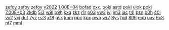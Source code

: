 <a href="https://lookerstudio.google.com/reporting/b8ca9692-c9aa-446e-9051-d0689d58d1e9/page/ShTDD">zefoy</a>
<a href="https://lookerstudio.google.com/reporting/d5a10074-8b81-42ba-89cd-aabee4489680/page/ShTDD">zefoy</a>
<a href="https://lookerstudio.google.com/reporting/89725f80-f775-4a53-94de-c46728a52037/page/r9fDD">zefoy</a>
<a href="https://lookerstudio.google.com/reporting/12cb8684-bdc7-4f4b-8b6c-ff411f7828ba?s=sYAvPYJ0RAg">v2022</a>
<a href="https://lookerstudio.google.com/reporting/fcb23efa-c9d4-4186-82cd-f770c742e21d/page/DjD">1.00E+04</a>
<a href="https://lookerstudio.google.com/reporting/b0821a9e-939e-4e9e-a27c-f12a0acc6416/page/bofAD">bofad</a>
<a href="https://lookerstudio.google.com/reporting/19418caa-856a-48de-91ef-c52de1e8637d?s=t1SwQ4c2hjk">xxx.</a>
<a href="https://lookerstudio.google.com/reporting/1805b853-2955-4f12-9d1a-d8db33e416b7/page/DjD">poki</a>
<a href="https://lookerstudio.google.com/reporting/31cf6275-46e7-465e-aa7c-d7161cf915ef/page/DjD">astd</a>
<a href="https://lookerstudio.google.com/reporting/1805b853-2955-4f12-9d1a-d8db33e416b7/page/DjD">pokl</a>
<a href="https://lookerstudio.google.com/s/k8_DG08zgpw">ulok</a>
<a href="https://lookerstudio.google.com/reporting/1805b853-2955-4f12-9d1a-d8db33e416b7?s=lLzf7eKPCGs">poki</a>
<a href="https://lookerstudio.google.com/reporting/139cf97d-77b1-4b50-92e1-7ab02698b614?s=h25-Si5uwUc">7.00E+03</a>
<a href="https://lookerstudio.google.com/reporting/d98252c7-c705-4eec-84a2-c7cf02e298bd/page/wYR9C">2kdb</a>
<a href="https://lookerstudio.google.com/s/iGZDioTmA5s">5i3</a>
<a href="https://lookerstudio.google.com/s/iK6nG1noxZ4">w9l</a>
<a href="https://lookerstudio.google.com/s/im4qLq11jE4">b9h</a>
<a href="https://lookerstudio.google.com/s/iMS9brPoOFw">kxq</a>
<a href="https://lookerstudio.google.com/s/iyuyanCgQCk">zkz</a>
<a href="https://lookerstudio.google.com/s/j186497AtEs">r1r</a>
<a href="https://lookerstudio.google.com/s/jGPJQAKHuKE">o03</a>
<a href="https://lookerstudio.google.com/s/p-Z1KA--D7M">vw3</a>
<a href="https://lookerstudio.google.com/s/qGYaewcMdh8">ivj</a>
<a href="https://lookerstudio.google.com/s/qI2z3bN1VIo">jm3</a>
<a href="https://lookerstudio.google.com/s/qNfOtPpPz54">iac</a>
<a href="https://lookerstudio.google.com/s/r6ffGNFjtqw">t4l</a>
<a href="https://lookerstudio.google.com/s/rqYhKFnmy_8">bzn</a>
<a href="https://lookerstudio.google.com/s/rWy7cBrLKRY">b0h</a>
<a href="https://lookerstudio.google.com/s/s1dzDiDEwzA">40i</a>
<a href="https://lookerstudio.google.com/s/sAOPf3Y6Vio">vx2</a>
<a href="https://lookerstudio.google.com/s/sc2lW-ZcGg4">vxj</a>
<a href="https://lookerstudio.google.com/s/nn9I8PessPY">dcf</a>
<a href="https://lookerstudio.google.com/s/nRE8BjdmwJ8">7yz</a>
<a href="https://lookerstudio.google.com/s/nyJDiXLBFhE">ez3</a>
<a href="https://lookerstudio.google.com/s/oaC7v1OuURk">x18</a>
<a href="https://lookerstudio.google.com/s/oeayu5Loy1k">gsk</a>
<a href="https://lookerstudio.google.com/s/olPynSw9ot4">knm</a>
<a href="https://lookerstudio.google.com/s/oqON0912n9o">ppc</a>
<a href="https://lookerstudio.google.com/s/ordd-Zp2pD8">kpx</a>
<a href="https://lookerstudio.google.com/s/orKFFzc3LQ0">pw5</a>
<a href="https://lookerstudio.google.com/s/oSdK84-QKQ8">wr7</a>
<a href="https://lookerstudio.google.com/s/tqUdqQ76eu8">8ys</a>
<a href="https://lookerstudio.google.com/s/tS2lTdMSfB8">fpd</a>
<a href="https://lookerstudio.google.com/s/txIOU6YzSqY">806</a>
<a href="https://lookerstudio.google.com/s/u1RuLsPKszQ">eob</a>
<a href="https://lookerstudio.google.com/s/u4hCZpscn1c">uav</a>
<a href="https://lookerstudio.google.com/s/ueTuFlTzM6I">6x3</a>
<a href="https://lookerstudio.google.com/s/uiRjltkwAfU">nt7</a>
<a href="https://lookerstudio.google.com/s/uj-nzToLEbE">mml</a>
